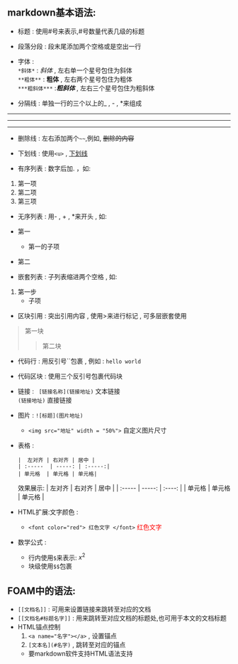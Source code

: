 ## markdown基本语法:
- 标题 : 使用#号来表示,#号数量代表几级的标题

- 段落分段 : 段末尾添加两个空格或是空出一行

- 字体 :  
    `*斜体*`       : *斜体* , 左右单一个星号包住为斜体  
    `**粗体**`     : **粗体** , 左右两个星号包住为粗体  
    `***粗斜体***` :***粗斜体*** , 左右三个星号包住为粗斜体

- 分隔线 : 单独一行的三个以上的_ , - , *来组成
___
---
***

- 删除线 : 左右添加两个`~~`,例如, ~~删除的内容~~ 

- 下划线 : 使用`<u>` , <u>下划线</u>

- 有序列表 : 数字后加. ，如:  

1. 第一项
2. 第二项
3. 第三项  

- 无序列表 : 用- , + , *来开头 , 如:

- 第一
  - 第一的子项
- 第二

- 嵌套列表 : 子列表缩进两个空格 , 如:
1. 第一步 
    - 子项

- 区块引用 : 突出引用内容 , 使用>来进行标记 , 可多层嵌套使用
> 第一块
>> 第二块

- 代码行 : 用反引号``包裹 , 例如 : `hello world` 

- 代码区块 : 使用三个反引号包裹代码块 

- 链接 : ` [链接名称](链接地址)` 文本链接  
         `(链接地址)` 直接链接

- 图片 : `![标题](图片地址)`
  - `<img src="地址" width = "50%">` 自定义图片尺寸

- 表格 : 
  ```
  |  左对齐 | 右对齐 | 居中 |
  | :-----  | -----: | :-----:|
  | 单元格  | 单元格 | 单元格|
  ```
  效果展示:
  | 左对齐 | 右对齐 |  居中  |
  | :----- | -----: | :----: |
  | 单元格 | 单元格 | 单元格 |

- HTML扩展:文字颜色 : 
  - `<font color="red"> 红色文字 </font>` <font color="red"> 红色文字 </font>
- 数学公式 : 
  - 行内使用`$`来表示: $x^2$
  - 块级使用`$$`包裹
## FOAM中的语法: 
- `[[文档名]]` : 可用来设置链接来跳转至对应的文档
- `[[文档名#标题名字]]` : 用来跳转至对应文档的标题处,也可用于本文的文档标题   
- HTML锚点控制
  1. `<a name="名字"></a>` , 设置锚点
  2. `[文本名](#名字)` , 跳转至对应的锚点
  - 要markdown软件支持HTML语法支持